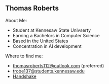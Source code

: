 Thomas Roberts
---
About Me:
- Student at Kennesaw State Univserty
- Earning a Bachelors in Computer Science
- Based in the United States
- Concentration in AI development

Where to find me:
- thomasroberts112@outlook.com (preferred)
- trobe137@students.kennesaw.edu
- [Handshake](https://kennesaw.joinhandshake.com/stu/users/13034707)
